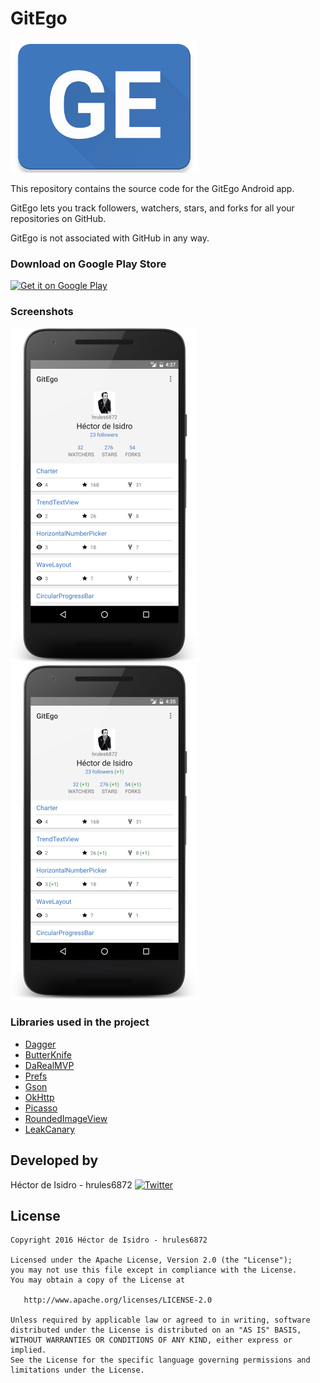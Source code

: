 GitEgo
=====
![image](art/logo.png)

This repository contains the source code for the GitEgo Android app.

GitEgo lets you track followers, watchers, stars, and forks for all your repositories on GitHub.

GitEgo is not associated with GitHub in any way.

### Download on Google Play Store
<a href="https://play.google.com/store/apps/details?id=com.hrules.gitego"><img alt="Get it on Google Play" height="60" src="https://play.google.com/intl/en_us/badges/images/apps/en-play-badge.png" /></a>

### Screenshots
![image](art/screenshot1.png) ![image](art/screenshot2.png)

### Libraries used in the project
* [Dagger](https://github.com/google/dagger)
* [ButterKnife](https://github.com/JakeWharton/butterknife)
* [DaRealMVP](https://github.com/hrules6872/DaRealMVP)
* [Prefs](https://github.com/Alexrs95/Prefs)
* [Gson](https://github.com/google/gson)
* [OkHttp](https://github.com/square/okhttp)
* [Picasso](https://github.com/square/picasso)
* [RoundedImageView](https://github.com/vinc3m1/RoundedImageView)
* [LeakCanary](https://github.com/square/leakcanary)

Developed by
-------
Héctor de Isidro - hrules6872 [![Twitter](http://img.shields.io/badge/contact-@hector6872-blue.svg?style=flat)](http://twitter.com/hector6872)

License
-------
    Copyright 2016 Héctor de Isidro - hrules6872

    Licensed under the Apache License, Version 2.0 (the "License");
    you may not use this file except in compliance with the License.
    You may obtain a copy of the License at

       http://www.apache.org/licenses/LICENSE-2.0

    Unless required by applicable law or agreed to in writing, software
    distributed under the License is distributed on an "AS IS" BASIS,
    WITHOUT WARRANTIES OR CONDITIONS OF ANY KIND, either express or implied.
    See the License for the specific language governing permissions and
    limitations under the License.
